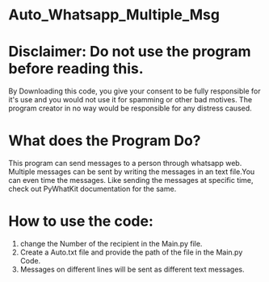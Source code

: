 # Auto_Whatsapp_Multiple_Msg

# Disclaimer: Do not use the program before reading this.

By Downloading this code, you give your consent to be fully responsible for it's use and you would not use it for spamming or other bad motives. The program creator in no way would be responsible for any distress caused.

# What does the Program Do?
  This program can send messages to a person through whatsapp web. Multiple messages can be sent by writing the messages in an text file.You can even time the messages. Like     sending the messages at specific time, check out PyWhatKit documentation for the same.

# How to use the code:
  1) change the Number of the recipient in the Main.py file.
  2) Create a Auto.txt file and provide the path of the file in the Main.py Code.
  3) Messages on different lines will be sent as different text messages.
